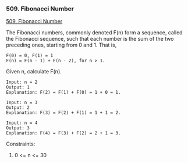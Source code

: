 ### 509. Fibonacci Number
[509. Fibonacci Number](https://leetcode.com/problems/fibonacci-number/)

The Fibonacci numbers, commonly denoted F(n) form a sequence, called the Fibonacci sequence, such that each number is the sum of the two preceding ones, starting from 0 and 1. That is,

```
F(0) = 0, F(1) = 1
F(n) = F(n - 1) + F(n - 2), for n > 1.
```

Given n, calculate F(n).

```
Input: n = 2
Output: 1
Explanation: F(2) = F(1) + F(0) = 1 + 0 = 1.
```

```
Input: n = 3
Output: 2
Explanation: F(3) = F(2) + F(1) = 1 + 1 = 2.
```

```
Input: n = 4
Output: 3
Explanation: F(4) = F(3) + F(2) = 2 + 1 = 3.
```

Constraints:

1. 0 <= n <= 30